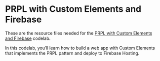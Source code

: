 # PRPL with Custom Elements and Firebase

These are the resource files needed for the [PRPL with Custom Elements and Firebase](https://codelabs.developers.google.com/codelabs/prpl-ce-firebase/) codelab.

In this codelab, you’ll learn how to build a web app with Custom Elements that implements the PRPL pattern and deploy to Firebase Hosting.
